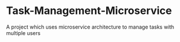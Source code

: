 # Task-Management-Microservice
A project which uses microservice architecture to manage tasks with multiple users
